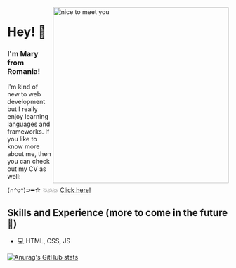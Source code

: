<img align="right" alt="nice to meet you" width="400" src="https://user-images.githubusercontent.com/121255853/219863916-8c18b006-40aa-4341-b14c-ac21cdfbe72d.png"/>

# Hey! 👋
### I'm Mary from Romania! 


I'm kind of new to web development but I really enjoy learning languages and frameworks. If you like to know more about me, then you can check out my CV as well:

(∩^o^)⊃━☆ 💥💥💥 [Click here!](https://maryfru.github.io/)

## Skills and Experience (more to come in the future 🙈)
* 💻 HTML, CSS, JS

[![Anurag's GitHub stats](https://github-readme-stats.vercel.app/api?username=maryfru)](https://github.com/anuraghazra/github-readme-stats)
